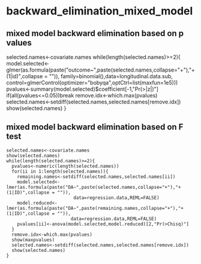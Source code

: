 # backward_elimination_mixed_model

## mixed model backward elimination based on p values

selected.names<-covariate.names
while(length(selected.names)>=2){
  model.selected<-glmer(as.formula(paste("outcome~",paste(selected.names,collapse="+"),"+(1|id)",collapse = "")),
                        family=binomial(),data=longitudinal.data.sub,
                        control=glmerControl(optimizer="bobyqa",optCtrl=list(maxfun=1e5)))
  pvalues<-summary(model.selected)$coefficient[-1,"Pr(>|z|)"]
  if(all(pvalues<=0.05))break
  remove.idx<-which.max(pvalues)
  selected.names<-setdiff(selected.names,selected.names[remove.idx])
  show(selected.names)
}

## mixed model backward elimination based on F test

```
selected.names<-covariate.names
show(selected.names)
while(length(selected.names)>=2){
  pvalues<-numeric(length(selected.names))
  for(ii in 1:length(selected.names)){
    remaining.names<-setdiff(selected.names,selected.names[ii])
    model.selected<-lmer(as.formula(paste("DA~",paste(selected.names,collapse="+"),"+(1|ID)",collapse = "")),
                         data=regression.data,REML=FALSE)
    model.reduced<-lmer(as.formula(paste("DA~",paste(remaining.names,collapse="+"),"+(1|ID)",collapse = "")),
                        data=regression.data,REML=FALSE)
    pvalues[ii]<-anova(model.selected,model.reduced)[2,"Pr(>Chisq)"]
  }
  remove.idx<-which.max(pvalues)
  show(maxpvalues)
  selected.names<-setdiff(selected.names,selected.names[remove.idx])
  show(selected.names)
}
```
